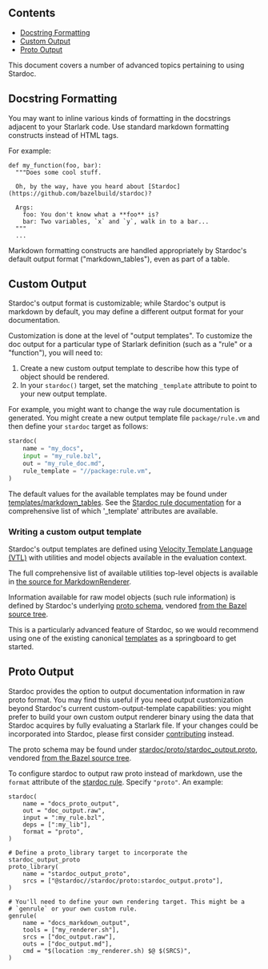 <nav class="toc">
  <h2>Contents</h2>
  <ul>
    <li><a href="#docstring-formatting">Docstring Formatting</a></li>
    <li><a href="#custom-output">Custom Output</a></li>
    <li><a href="#proto-output">Proto Output</a></li>
  </ul>
</nav>

This document covers a number of advanced topics pertaining to using Stardoc.


<a name="docstring-formatting"></a>
## Docstring Formatting

You may want to inline various kinds of formatting in the docstrings adjacent
to your Starlark code. Use standard markdown formatting constructs instead of
HTML tags.

For example:
```starlark
def my_function(foo, bar):
  """Does some cool stuff.

  Oh, by the way, have you heard about [Stardoc](https://github.com/bazelbuild/stardoc)?

  Args:
    foo: You don't know what a **foo** is?
    bar: Two variables, `x` and `y`, walk in to a bar...
  """
  ...
```

Markdown formatting constructs are handled appropriately by Stardoc's default
output format ("markdown_tables"), even as part of a table.


<a name="custom-output"></a>
## Custom Output

Stardoc's output format is customizable; while Stardoc's output is markdown
by default, you may define a different output format for your documentation.

Customization is done at the level of "output templates". To customize the
doc output for a particular type of Starlark definition (such as a "rule" or a
"function"), you will need to:

1. Create a new custom output template to describe how this type of object should
   be rendered.
2. In your `stardoc()` target, set the matching `_template` attribute to point to
   your new output template.

For example, you might want to change the way rule documentation is generated.
You might create a new output template file `package/rule.vm` and then define your
`stardoc` target as follows:

```python
stardoc(
    name = "my_docs",
    input = "my_rule.bzl",
    out = "my_rule_doc.md",
    rule_template = "//package:rule.vm",
)
```

The default values for the available templates may be found under
[templates/markdown_tables](../stardoc/templates/markdown_tables). See the
[Stardoc rule documentation](stardoc_rule.md) for a comprehensive list of which
'_template' attributes are available.


### Writing a custom output template

Stardoc's output templates are defined using
[Velocity Template Language (VTL)](https://velocity.apache.org/engine/1.7/user-guide.html)
with utilities and model objects available in the evaluation context.

The full comprehensive list of available utilities top-level objects is available in
[the source for MarkdownRenderer](../src/main/java/com/google/devtools/build/stardoc/rendering/MarkdownRenderer.java).

Information available for raw model objects (such rule information) is defined by
Stardoc's underlying [proto schema](../stardoc/proto/stardoc_output.proto), vendored
[from the Bazel source tree](https://github.com/bazelbuild/bazel/blob/master/src/main/protobuf/stardoc_output.proto).

This is a particularly advanced feature of Stardoc, so we would recommend using
one of the existing canonical [templates](../stardoc/templates/markdown_tables) as a
springboard to get started.


<a name="proto-output"></a>
## Proto Output

Stardoc provides the option to output documentation information in raw proto
format. You may find this useful if you need output customization beyond
Stardoc's current custom-output-template capabilities: you might prefer to build
your own custom output renderer binary using the data that Stardoc acquires by
fully evaluating a Starlark file. If your changes could be incorporated into
Stardoc, please first consider [contributing](contributing.md) instead.

The proto schema may be found under
[stardoc/proto/stardoc_output.proto](../stardoc/proto/stardoc_output.proto), vendored
[from the Bazel source tree](https://github.com/bazelbuild/bazel/blob/master/src/main/protobuf/stardoc_output.proto).

To configure stardoc to output raw proto instead of markdown, use the `format`
attribute of the [stardoc rule](stardoc_rule.md#stardoc-format). Specify `"proto"`.
An example:

```starlark
stardoc(
    name = "docs_proto_output",
    out = "doc_output.raw",
    input = ":my_rule.bzl",
    deps = [":my_lib"],
    format = "proto",
)

# Define a proto_library target to incorporate the stardoc_output_proto
proto_library(
    name = "stardoc_output_proto",
    srcs = ["@stardoc//stardoc/proto:stardoc_output.proto"],
)

# You'll need to define your own rendering target. This might be a
# `genrule` or your own custom rule.
genrule(
    name = "docs_markdown_output",
    tools = ["my_renderer.sh"],
    srcs = ["doc_output.raw"],
    outs = ["doc_output.md"],
    cmd = "$(location :my_renderer.sh) $@ $(SRCS)",
)
```
